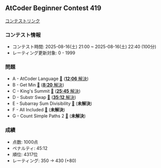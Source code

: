 
## AtCoder Beginner Contest 419

[コンテストリンク](https://atcoder.jp/contests/abc419)

### コンテスト情報
- コンテスト時間: 2025-08-16(土) 21:00 ~ 2025-08-16(土) 22:40 (100分)
- レーティング更新対象: 0 - 1999

### 問題
- A - AtCoder Language [🔗](https://atcoder.jp/contests/abc419/tasks/abc419_a) ([**12:06** 解決](./A%20-%20AtCoder%20Language/))
- B - Get Min [🔗](https://atcoder.jp/contests/abc419/tasks/abc419_b) ([**8:20** 解決](./B%20-%20Get%20Min/))
- C - King's Summit [🔗](https://atcoder.jp/contests/abc419/tasks/abc419_c) ([**25:45** 解決](./C%20-%20King's%20Summit/))
- D - Substr Swap [🔗](https://atcoder.jp/contests/abc419/tasks/abc419_d) ([**35:12** 解決](./D%20-%20Substr%20Swap/))
- E - Subarray Sum Divisibility [🔗](https://atcoder.jp/contests/abc419/tasks/abc419_e) (**未解決**)
- F - All Included [🔗](https://atcoder.jp/contests/abc419/tasks/abc419_f) (**未解決**)
- G - Count Simple Paths 2 [🔗](https://atcoder.jp/contests/abc419/tasks/abc419_g) (**未解決**)

### 成績
- 点数: 1000点
- ペナルティ: 45:12
- 順位: 4317位
- レーティング: 350 -> 430 (+80)